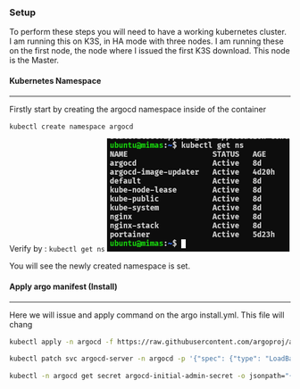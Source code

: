 
### Setup

To perform these steps you will need to have a working kubernetes cluster. I am running this on K3S, in HA mode with three nodes. I am running these on the first node, the node where I issued the first K3S download. This node is the Master. 

#### Kubernetes Namespace
---

Firstly start by creating the argocd namespace inside of the container

```bash
kubectl create namespace argocd
```

Verify by : `kubectl get ns`
![](Pasted%20image%2020230315111335.png)

You will see the newly created namespace is set.

#### Apply argo manifest (Install)
---
Here we will issue and apply command on the argo install.yml. This file will chang

```bash
kubectl apply -n argocd -f https://raw.githubusercontent.com/argoproj/argo-cd/stable/manifests/install.yaml
```

```bash
kubectl patch svc argocd-server -n argocd -p '{"spec": {"type": "LoadBalancer"}}'
```

```bash
kubectl -n argocd get secret argocd-initial-admin-secret -o jsonpath="{.data.password}" | base64 -d
```

